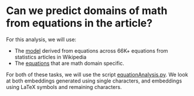 # Can we predict domains of math from equations in the article?

For this analysis, we will use:

 - The [model](../statistics/models) derived from equations across 66K+ equations from statistics articles in Wikipedia
 - The [equations](../math) that are math domain specific.

For both of these tasks, we will use the script [equationAnalysis.py](equationAnalysis.py).
We look at both embeddings generated using single characters, and embeddings using LaTeX
symbols and remaining characters.
